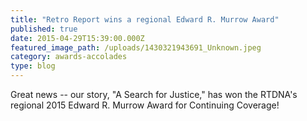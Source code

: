 ```yaml
---
title: "Retro Report wins a regional Edward R. Murrow Award"
published: true
date: 2015-04-29T15:39:00.000Z
featured_image_path: /uploads/1430321943691_Unknown.jpeg
category: awards-accolades
type: blog
---
```


Great news -- our story, "A Search for Justice," has won the RTDNA's regional 2015 Edward R. Murrow Award for Continuing Coverage!

